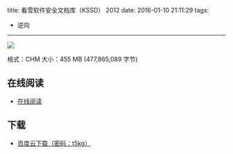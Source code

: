 title: 看雪软件安全文档库（KSSD） 2012
date: 2016-01-10 21:11:29
tags:
  - 逆向
---

![](http://attach.52pojie.cn/forum/201501/30/165958mggg0um5grzfgmdd.png)

格式：CHM
大小：455 MB (477,865,089 字节)

<!--more-->

## 在线阅读 ##

+ [在线阅读](http://www.pediy.com/kssd/)

## 下载 ##

+ [百度云下载（密码：t5kg）](http://pan.baidu.com/s/1dDlJi5F)